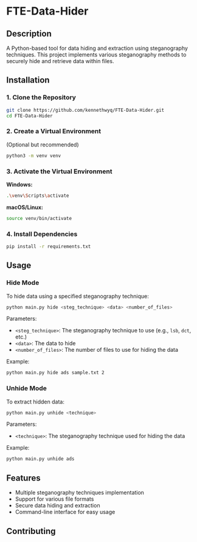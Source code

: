 # FTE-Data-Hider
## Description

A Python-based tool for data hiding and extraction using steganography techniques. This project implements various steganography methods to securely hide and retrieve data within files.

## Installation

### 1. Clone the Repository

```bash
git clone https://github.com/kennethwyq/FTE-Data-Hider.git
cd FTE-Data-Hider
```

### 2. Create a Virtual Environment
(Optional but recommended)

```bash
python3 -m venv venv
```

### 3. Activate the Virtual Environment

**Windows:**
```bash
.\venv\Scripts\activate
```

**macOS/Linux:**
```bash
source venv/bin/activate
```

### 4. Install Dependencies

```bash
pip install -r requirements.txt
```

## Usage

### Hide Mode
To hide data using a specified steganography technique:

```bash
python main.py hide <steg_technique> <data> <number_of_files>
```

Parameters:
- `<steg_technique>`: The steganography technique to use (e.g., `lsb`, `dct`, etc.)
- `<data>`: The data to hide
- `<number_of_files>`: The number of files to use for hiding the data

Example:
```bash
python main.py hide ads sample.txt 2
```

### Unhide Mode
To extract hidden data:

```bash
python main.py unhide <technique>
```

Parameters:
- `<technique>`: The steganography technique used for hiding the data

Example:
```bash
python main.py unhide ads
```

## Features

- Multiple steganography techniques implementation
- Support for various file formats
- Secure data hiding and extraction
- Command-line interface for easy usage

## Contributing
